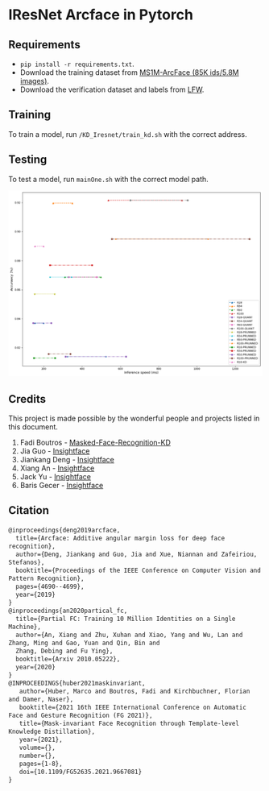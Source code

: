 # IResNet Arcface in Pytorch

## Requirements

- `pip install -r requirements.txt`.
- Download the training dataset from [MS1M-ArcFace (85K ids/5.8M images)](https://drive.google.com/file/d/1SXS4-Am3bsKSK615qbYdbA_FMVh3sAvR/view).
- Download the verification dataset and labels from [LFW](http://vis-www.cs.umass.edu/lfw/).

## Training

To train a model, run `/KD_Iresnet/train_kd.sh` with the correct address.

## Testing

To test a model, run `mainOne.sh` with the correct model path.

<img src="images/accuracy.png" alt="Accuracy"/>

## Credits

This project is made possible by the wonderful people and projects listed in this document.

1. Fadi Boutros - [Masked-Face-Recognition-KD](https://github.com/fdbtrs/Masked-Face-Recognition-KD)
2. Jia Guo - [Insightface](https://github.com/deepinsight/insightface)
3. Jiankang Deng - [Insightface](https://github.com/deepinsight/insightface)
4. Xiang An - [Insightface](https://github.com/deepinsight/insightface)
5. Jack Yu - [Insightface](https://github.com/deepinsight/insightface)
6. Baris Gecer - [Insightface](https://github.com/deepinsight/insightface)


## Citation

```
@inproceedings{deng2019arcface,
  title={Arcface: Additive angular margin loss for deep face recognition},
  author={Deng, Jiankang and Guo, Jia and Xue, Niannan and Zafeiriou, Stefanos},
  booktitle={Proceedings of the IEEE Conference on Computer Vision and Pattern Recognition},
  pages={4690--4699},
  year={2019}
}
@inproceedings{an2020partical_fc,
  title={Partial FC: Training 10 Million Identities on a Single Machine},
  author={An, Xiang and Zhu, Xuhan and Xiao, Yang and Wu, Lan and Zhang, Ming and Gao, Yuan and Qin, Bin and
  Zhang, Debing and Fu Ying},
  booktitle={Arxiv 2010.05222},
  year={2020}
}
@INPROCEEDINGS{huber2021maskinvariant,  
   author={Huber, Marco and Boutros, Fadi and Kirchbuchner, Florian and Damer, Naser},  
   booktitle={2021 16th IEEE International Conference on Automatic Face and Gesture Recognition (FG 2021)},   
   title={Mask-invariant Face Recognition through Template-level Knowledge Distillation},   
   year={2021},  
   volume={},  
   number={},  
   pages={1-8},  
   doi={10.1109/FG52635.2021.9667081}
}
```

